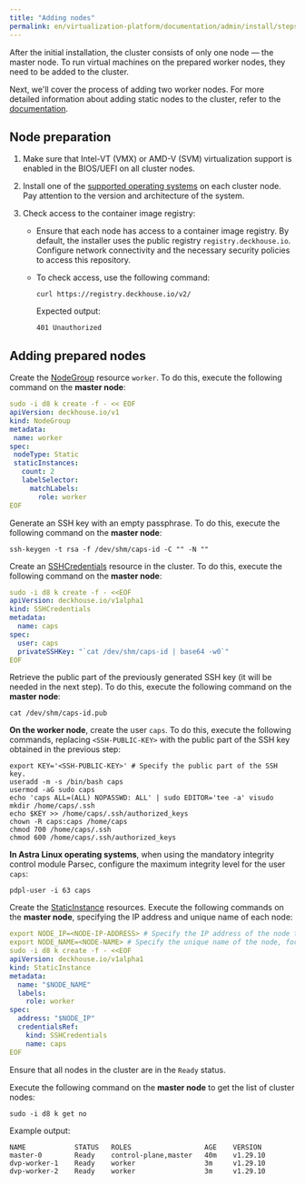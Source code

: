 ```yaml
---
title: "Adding nodes"
permalink: en/virtualization-platform/documentation/admin/install/steps/nodes.html
---
```


After the initial installation, the cluster consists of only one node — the master node. To run virtual machines on the prepared worker nodes, they need to be added to the cluster.

Next, we'll cover the process of adding two worker nodes. For more detailed information about adding static nodes to the cluster, refer to the [documentation](../../platform-management/node-management/adding-node.html).

## Node preparation

1. Make sure that Intel-VT (VMX) or AMD-V (SVM) virtualization support is enabled in the BIOS/UEFI on all cluster nodes.

1. Install one of the [supported operating systems](../requirements.html#supported-os-for-platform-nodes) on each cluster node. Pay attention to the version and architecture of the system.

1. Check access to the container image registry:
   - Ensure that each node has access to a container image registry. By default, the installer uses the public registry `registry.deckhouse.io`. Configure network connectivity and the necessary security policies to access this repository.
   - To check access, use the following command:

     ```shell
     curl https://registry.deckhouse.io/v2/
     ```

     Expected output:

     ```shell
     401 Unauthorized
     ```

## Adding prepared nodes

Create the [NodeGroup](/products/virtualization-platform/reference/cr/nodegroup.html) resource `worker`. To do this, execute the following command on the **master node**:

```yaml
sudo -i d8 k create -f - << EOF
apiVersion: deckhouse.io/v1
kind: NodeGroup
metadata:
 name: worker
spec:
 nodeType: Static
 staticInstances:
   count: 2
   labelSelector:
     matchLabels:
       role: worker
EOF
```

Generate an SSH key with an empty passphrase. To do this, execute the following command on the **master node**:

```shell
ssh-keygen -t rsa -f /dev/shm/caps-id -C "" -N ""
```

Create an [SSHCredentials](/products/virtualization-platform/reference/cr/sshcredentials.html) resource in the cluster. To do this, execute the following command on the **master node**:

```yaml
sudo -i d8 k create -f - <<EOF
apiVersion: deckhouse.io/v1alpha1
kind: SSHCredentials
metadata:
  name: caps
spec:
  user: caps
  privateSSHKey: "`cat /dev/shm/caps-id | base64 -w0`"
EOF
```

Retrieve the public part of the previously generated SSH key (it will be needed in the next step). To do this, execute the following command on the **master node**:

```shell
cat /dev/shm/caps-id.pub
```

**On the worker node**, create the user `caps`. To do this, execute the following commands, replacing `<SSH-PUBLIC-KEY>` with the public part of the SSH key obtained in the previous step:

```shell
export KEY='<SSH-PUBLIC-KEY>' # Specify the public part of the SSH key.
useradd -m -s /bin/bash caps
usermod -aG sudo caps
echo 'caps ALL=(ALL) NOPASSWD: ALL' | sudo EDITOR='tee -a' visudo
mkdir /home/caps/.ssh
echo $KEY >> /home/caps/.ssh/authorized_keys
chown -R caps:caps /home/caps
chmod 700 /home/caps/.ssh
chmod 600 /home/caps/.ssh/authorized_keys
```

**In Astra Linux operating systems**, when using the mandatory integrity control module Parsec, configure the maximum integrity level for the user `caps`:

```shell
pdpl-user -i 63 caps
```

Create the [StaticInstance](/products/virtualization-platform/reference/cr/staticinstance.html) resources.
Execute the following commands on the **master node**, specifying the IP address and unique name of each node:

```yaml
export NODE_IP=<NODE-IP-ADDRESS> # Specify the IP address of the node to be added to the cluster.
export NODE_NAME=<NODE-NAME> # Specify the unique name of the node, for example, dvp-worker-1.
sudo -i d8 k create -f - <<EOF
apiVersion: deckhouse.io/v1alpha1
kind: StaticInstance
metadata:
  name: "$NODE_NAME"
  labels:
    role: worker
spec:
  address: "$NODE_IP"
  credentialsRef:
    kind: SSHCredentials
    name: caps
EOF
```

Ensure that all nodes in the cluster are in the `Ready` status.

Execute the following command on the **master node** to get the list of cluster nodes:

```shell
sudo -i d8 k get no
```

Example output:

```console
NAME            STATUS   ROLES                  AGE    VERSION
master-0        Ready    control-plane,master   40m    v1.29.10
dvp-worker-1    Ready    worker                 3m     v1.29.10
dvp-worker-2    Ready    worker                 3m     v1.29.10
```
